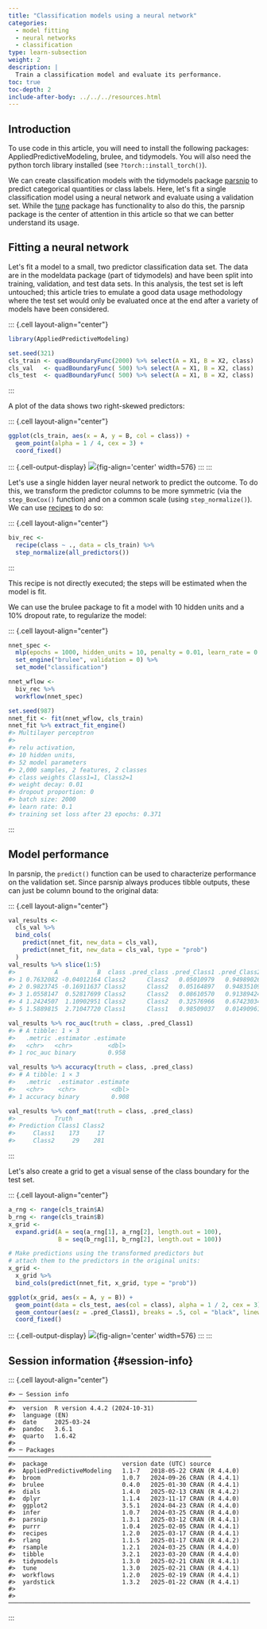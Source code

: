 ```yaml
---
title: "Classification models using a neural network"
categories:
  - model fitting
  - neural networks
  - classification
type: learn-subsection
weight: 2
description: | 
  Train a classification model and evaluate its performance.
toc: true
toc-depth: 2
include-after-body: ../../../resources.html
---
```


## Introduction

To use code in this article,  you will need to install the following packages: AppliedPredictiveModeling, brulee, and tidymodels. You will also need the python torch library installed (see `?torch::install_torch()`).

We can create classification models with the tidymodels package [parsnip](https://parsnip.tidymodels.org/) to predict categorical quantities or class labels. Here, let's fit a single classification model using a neural network and evaluate using a validation set. While the [tune](https://tune.tidymodels.org/) package has functionality to also do this, the parsnip package is the center of attention in this article so that we can better understand its usage. 

## Fitting a neural network

Let's fit a model to a small, two predictor classification data set. The data are in the modeldata package (part of tidymodels) and have been split into training, validation, and test data sets. In this analysis, the test set is left untouched; this article tries to emulate a good data usage methodology where the test set would only be evaluated once at the end after a variety of models have been considered. 

::: {.cell layout-align="center"}

```{.r .cell-code}
library(AppliedPredictiveModeling)

set.seed(321)
cls_train <- quadBoundaryFunc(2000) %>% select(A = X1, B = X2, class)
cls_val   <- quadBoundaryFunc( 500) %>% select(A = X1, B = X2, class)
cls_test  <- quadBoundaryFunc( 500) %>% select(A = X1, B = X2, class)
```
:::

A plot of the data shows two right-skewed predictors: 

::: {.cell layout-align="center"}

```{.r .cell-code}
ggplot(cls_train, aes(x = A, y = B, col = class)) + 
  geom_point(alpha = 1 / 4, cex = 3) + 
  coord_fixed()
```

::: {.cell-output-display}
![](figs/biv-plot-1.svg){fig-align='center' width=576}
:::
:::

Let's use a single hidden layer neural network to predict the outcome. To do this, we transform the predictor columns to be more symmetric (via the `step_BoxCox()` function) and on a common scale (using `step_normalize()`). We can use [recipes](https://recipes.tidymodels.org/) to do so:

::: {.cell layout-align="center"}

```{.r .cell-code}
biv_rec <- 
  recipe(class ~ ., data = cls_train) %>%
  step_normalize(all_predictors())
```
:::

This recipe is not directly executed; the steps will be estimated when the model is fit. 

We can use the brulee package to fit a model with 10 hidden units and a 10% dropout rate, to regularize the model:

::: {.cell layout-align="center"}

```{.r .cell-code}
nnet_spec <- 
  mlp(epochs = 1000, hidden_units = 10, penalty = 0.01, learn_rate = 0.1) %>% 
  set_engine("brulee", validation = 0) %>% 
  set_mode("classification")

nnet_wflow <- 
  biv_rec %>% 
  workflow(nnet_spec)

set.seed(987)
nnet_fit <- fit(nnet_wflow, cls_train)
nnet_fit %>% extract_fit_engine()
#> Multilayer perceptron
#> 
#> relu activation,
#> 10 hidden units,
#> 52 model parameters
#> 2,000 samples, 2 features, 2 classes 
#> class weights Class1=1, Class2=1 
#> weight decay: 0.01 
#> dropout proportion: 0 
#> batch size: 2000 
#> learn rate: 0.1 
#> training set loss after 23 epochs: 0.371
```
:::

## Model performance

In parsnip, the `predict()` function can be used to characterize performance on the validation set. Since parsnip always produces tibble outputs, these can just be column bound to the original data: 

::: {.cell layout-align="center"}

```{.r .cell-code}
val_results <- 
  cls_val %>%
  bind_cols(
    predict(nnet_fit, new_data = cls_val),
    predict(nnet_fit, new_data = cls_val, type = "prob")
  )
val_results %>% slice(1:5)
#>           A           B  class .pred_class .pred_Class1 .pred_Class2
#> 1 0.7632082 -0.04012164 Class2      Class2   0.05010979   0.94989026
#> 2 0.9823745 -0.16911637 Class2      Class2   0.05164897   0.94835109
#> 3 1.0558147  0.52817699 Class2      Class2   0.08610570   0.91389424
#> 4 1.2424507  1.10902951 Class2      Class2   0.32576966   0.67423034
#> 5 1.5889815  2.71047720 Class1      Class1   0.98509037   0.01490961

val_results %>% roc_auc(truth = class, .pred_Class1)
#> # A tibble: 1 × 3
#>   .metric .estimator .estimate
#>   <chr>   <chr>          <dbl>
#> 1 roc_auc binary         0.958

val_results %>% accuracy(truth = class, .pred_class)
#> # A tibble: 1 × 3
#>   .metric  .estimator .estimate
#>   <chr>    <chr>          <dbl>
#> 1 accuracy binary         0.908

val_results %>% conf_mat(truth = class, .pred_class)
#>           Truth
#> Prediction Class1 Class2
#>     Class1    173     17
#>     Class2     29    281
```
:::

Let's also create a grid to get a visual sense of the class boundary for the test set.

::: {.cell layout-align="center"}

```{.r .cell-code}
a_rng <- range(cls_train$A)
b_rng <- range(cls_train$B)
x_grid <-
  expand.grid(A = seq(a_rng[1], a_rng[2], length.out = 100),
              B = seq(b_rng[1], b_rng[2], length.out = 100))

# Make predictions using the transformed predictors but 
# attach them to the predictors in the original units: 
x_grid <- 
  x_grid %>% 
  bind_cols(predict(nnet_fit, x_grid, type = "prob"))

ggplot(x_grid, aes(x = A, y = B)) + 
  geom_point(data = cls_test, aes(col = class), alpha = 1 / 2, cex = 3) +
  geom_contour(aes(z = .pred_Class1), breaks = .5, col = "black", linewidth = 1) + 
  coord_fixed()
```

::: {.cell-output-display}
![](figs/biv-boundary-1.svg){fig-align='center' width=576}
:::
:::

## Session information {#session-info}

::: {.cell layout-align="center"}

```
#> ─ Session info ─────────────────────────────────────────────────────
#>  version  R version 4.4.2 (2024-10-31)
#>  language (EN)
#>  date     2025-03-24
#>  pandoc   3.6.1
#>  quarto   1.6.42
#> 
#> ─ Packages ─────────────────────────────────────────────────────────
#>  package                     version date (UTC) source
#>  AppliedPredictiveModeling   1.1-7   2018-05-22 CRAN (R 4.4.0)
#>  broom                       1.0.7   2024-09-26 CRAN (R 4.4.1)
#>  brulee                      0.4.0   2025-01-30 CRAN (R 4.4.1)
#>  dials                       1.4.0   2025-02-13 CRAN (R 4.4.2)
#>  dplyr                       1.1.4   2023-11-17 CRAN (R 4.4.0)
#>  ggplot2                     3.5.1   2024-04-23 CRAN (R 4.4.0)
#>  infer                       1.0.7   2024-03-25 CRAN (R 4.4.0)
#>  parsnip                     1.3.1   2025-03-12 CRAN (R 4.4.1)
#>  purrr                       1.0.4   2025-02-05 CRAN (R 4.4.1)
#>  recipes                     1.2.0   2025-03-17 CRAN (R 4.4.1)
#>  rlang                       1.1.5   2025-01-17 CRAN (R 4.4.2)
#>  rsample                     1.2.1   2024-03-25 CRAN (R 4.4.0)
#>  tibble                      3.2.1   2023-03-20 CRAN (R 4.4.0)
#>  tidymodels                  1.3.0   2025-02-21 CRAN (R 4.4.1)
#>  tune                        1.3.0   2025-02-21 CRAN (R 4.4.1)
#>  workflows                   1.2.0   2025-02-19 CRAN (R 4.4.1)
#>  yardstick                   1.3.2   2025-01-22 CRAN (R 4.4.1)
#> 
#> ────────────────────────────────────────────────────────────────────
```
:::
